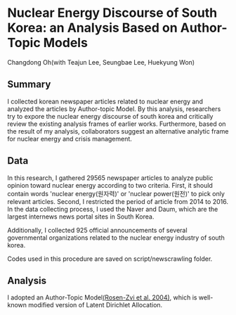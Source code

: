 Nuclear Energy Discourse of South Korea: an Analysis Based on Author-Topic Models
===============
Changdong Oh(with Teajun Lee, Seungbae Lee, Huekyung Won)

Summary
-----------
I collected korean newspaper articles related to nuclear energy and analyzed the articles by Author-topic Model. By this analysis, researchers try to expore the nuclear energy discourse of south korea and critically review the existing analysis frames of earlier works. Furthermore, based on the result of my analysis, collaborators suggest an alternative analytic frame for nuclear energy and crisis management.

Data
--------
In this research, I gathered 29565 newspaper articles to analyze public opinion toward nuclear energy according to two criteria. First, it should contain words 'nuclear energy(원자력)' or 'nuclear power(원전)' to pick only relevant articles. Second, I restricted the period of article from 2014 to 2016. In the data collecting process, I used the Naver and Daum, which are the largest internews news portal sites in South Korea.

Additionally, I collected 925 official announcements of several governmental organizations related to the nuclear energy industry of south korea.

Codes used in this procedure are saved on script/newscrawling folder.

Analysis
--------
I adopted an Author-Topic Model[(Rosen-Zvi et al. 2004)](http://dl.acm.org/citation.cfm?id=1036902), which is well-known modified version of Latent Dirichlet Allocation. 
